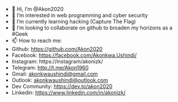 - 👋 Hi, I’m @Akon2020
- 👀 I’m interested in web programming and cyber security
- 🌱 I’m currently learning hacking (Capture The Flag)
- 💞️ I’m looking to collaborate on github to broaden my horizons as a #Geek
- 📫 How to reach me:
-   Github: https://github.com/Akon2020
-   Facebook: https://facebook.com/Akonkwa.Ushindi/
-   Instagram: https://instagram/akonizk/
-   Telegram: http://t.me/Akon1960
-   Gmail: akonkwaushindi@gmail.com
-   Outlook: akonkwaushindi@outlook.com
-   Dev Community: https://dev.to/akon2020
-   Linkedin: https://www.linkedin.com/in/akonizk/

